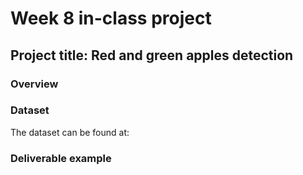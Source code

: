 # Week 8 in-class project 

## Project title: Red and green apples detection

### Overview

### Dataset
The dataset can be found at: 

### Deliverable example
